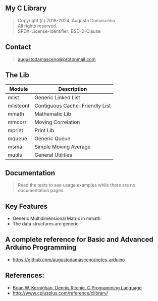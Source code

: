 ## My C Library

> Copyright (c) 2018-2024, Augusto Damasceno.  
> All rights reserved.   
> SPDX-License-Identifier: BSD-2-Clause

## Contact
> [augustodamasceno@protonmail.com](mailto:augustodamasceno@protonmail.com)

## The Lib

| Module | Description |  
| -- | -- |  
| mlist | Generic Linked List |  
| mlistcont | Contiguous Cache-Friendly List |  
| mmath | Mathematic Lib |  
| mmcorr | Moving Correlation |  
| mprint | Print Lib |  
| mqueue | Generic Queue |  
| msma | Simple Moving Average |  
| mutils | General Utilities |

## Documentation
> Read the tests to see usage examples while there are no documentation pages.  

## Key Features
* Generic Multidimensional Matrix in mmath  
* The data structures are generic  

## A complete reference for Basic and Advanced Arduino Programming  
* https://github.com/augustodamasceno/notes-arduino

## References:  
* [Brian W. Kernighan,  Dennis Ritchie. C Programming Language](http://a.co/d/jbSe2YM)  
* http://www.cplusplus.com/reference/clibrary/  

